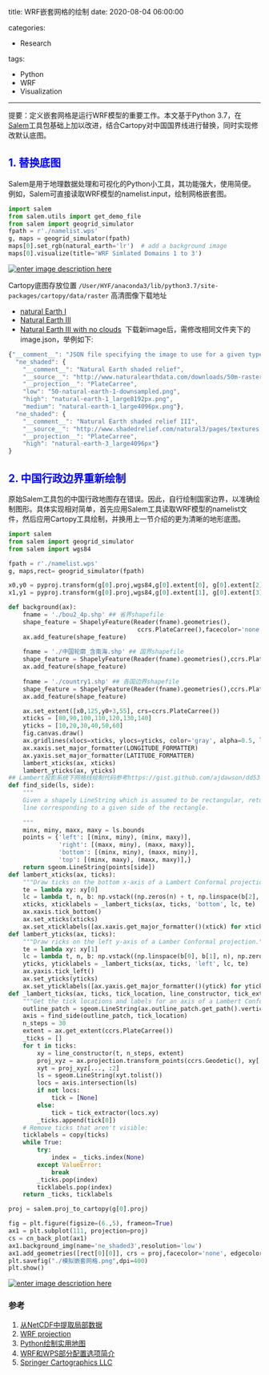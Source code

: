 title: WRF嵌套网格的绘制
date: 2020-08-04 06:00:00

categories:

- Research

tags:

- Python
- WRF
- Visualization

---

提要：定义嵌套网格是运行WRF模型的重要工作。本文基于Python 3.7，在[Salem](https://salem.readthedocs.io/en/v0.2.3/)工具包基础上加以改进，结合Cartopy对中国国界线进行替换，同时实现修改默认底图。
<!--more-->

## <font color="blue"> 1. 替换底图</font> 
Salem是用于地理数据处理和可视化的Python小工具，其功能强大，使用简便。例如，Salem可直接读取WRF模型的namelist.input，绘制网格嵌套图。    

```python
import salem
from salem.utils import get_demo_file
from salem import geogrid_simulator
fpath = r'./namelist.wps'
g, maps = geogrid_simulator(fpath)
maps[0].set_rgb(natural_earth='lr')  # add a background image
maps[0].visualize(title='WRF Simlated Domains 1 to 3')
```

[![enter image description here][1]][1]   

  [1]: https://i.stack.imgur.com/9W9Lz.png


Cartopy底图存放位置
`/User/HYF/anaconda3/lib/⁨python3.7/⁨site-packages⁩/cartopy/⁨data⁩/raster⁩`
高清图像下载地址
* [natural Earth I](https://thomasguymer.co.uk/blog/2018/2018-01-15/)
* [Natural Earth III](http://www.shadedrelief.com/natural3/pages/textures.html)
* [Natural Earth III with no clouds](http://shadedrelief.com/natural3/ne3_data/8192/textures/2_no_clouds_8k.jpg)
⁩
下载新image后，需修改相同文件夹下的image.json，举例如下:    

```javascript
{"__comment__": "JSON file specifying the image to use for a given type/name and resolution. Read in by cartopy.mpl.geoaxes.read_user_background_images.",
  "ne_shaded": {
    "__comment__": "Natural Earth shaded relief",
    "__source__": "http://www.naturalearthdata.com/downloads/50m-raster-data/50m-natural-earth-1/",
    "__projection__": "PlateCarree",
    "low": "50-natural-earth-1-downsampled.png",
    "high": "natural-earth-1_large8192px.png",
    "medium": "natural-earth-1_large4096px.png"},
  "ne_shaded": {
    "__comment__": "Natural Earth shaded relief III",
    "__source__": "http://www.shadedrelief.com/natural3/pages/textures.html⁩",
    "__projection__": "PlateCarree",
    "high": "natural-earth-3_large4096px"}
}
```

## <font color="blue"> 2. 中国行政边界重新绘制</font> 
原始Salem工具包的中国行政地图存在错误。因此，自行绘制国家边界，以准确绘制图形。具体实现相对简单，首先应用Salem工具读取WRF模型的namelist文件，然后应用Cartopy工具绘制，并换用上一节介绍的更为清晰的地形底图。

```python
import salem
from salem import geogrid_simulator
from salem import wgs84

fpath = r'./namelist.wps'
g, maps,rect= geogrid_simulator(fpath) 

x0,y0 = pyproj.transform(g[0].proj,wgs84,g[0].extent[0], g[0].extent[2])
x1,y1 = pyproj.transform(g[0].proj,wgs84,g[0].extent[1], g[0].extent[3])  

def background(ax):   
    fname = './bou2_4p.shp' ## 省界shapefile
    shape_feature = ShapelyFeature(Reader(fname).geometries(),
                                    ccrs.PlateCarree(),facecolor='none',edgecolor ='k',linewidth = 0.25)
    ax.add_feature(shape_feature)
    
    fname = './中国轮廓_含南海.shp' ## 国界shapefile
    shape_feature = ShapelyFeature(Reader(fname).geometries(),ccrs.PlateCarree(),facecolor='none',edgecolor ='k',linewidth = 0.75)
    ax.add_feature(shape_feature)
    
    fname = './country1.shp' ## 各国边界shapefile
    shape_feature = ShapelyFeature(Reader(fname).geometries(),ccrs.PlateCarree(),facecolor='none',edgecolor ='k',linewidth = 0.75)
    ax.add_feature(shape_feature) 

    ax.set_extent([x0,125,y0+3,55], crs=ccrs.PlateCarree())     
    xticks = [80,90,100,110,120,130,140]
    yticks = [10,20,30,40,50,60]
    fig.canvas.draw()
    ax.gridlines(xlocs=xticks, ylocs=yticks, color='gray', alpha=0.5, linestyle='--',linewidth = 0.75)
    ax.xaxis.set_major_formatter(LONGITUDE_FORMATTER) 
    ax.yaxis.set_major_formatter(LATITUDE_FORMATTER)
    lambert_xticks(ax, xticks)
    lambert_yticks(ax, yticks) 
## Lambert投影系统下网格线绘制代码参考https://gist.github.com/ajdawson/dd536f786741e987ae4e
def find_side(ls, side):
    """
    Given a shapely LineString which is assumed to be rectangular, return the
    line corresponding to a given side of the rectangle.
    
    """
    minx, miny, maxx, maxy = ls.bounds
    points = {'left': [(minx, miny), (minx, maxy)],
              'right': [(maxx, miny), (maxx, maxy)],
              'bottom': [(minx, miny), (maxx, miny)],
              'top': [(minx, maxy), (maxx, maxy)],}
    return sgeom.LineString(points[side])
def lambert_xticks(ax, ticks):
    """Draw ticks on the bottom x-axis of a Lambert Conformal projection."""
    te = lambda xy: xy[0]
    lc = lambda t, n, b: np.vstack((np.zeros(n) + t, np.linspace(b[2], b[3], n))).T
    xticks, xticklabels = _lambert_ticks(ax, ticks, 'bottom', lc, te)
    ax.xaxis.tick_bottom()
    ax.set_xticks(xticks)
    ax.set_xticklabels([ax.xaxis.get_major_formatter()(xtick) for xtick in xticklabels])  
def lambert_yticks(ax, ticks):
    """Draw ricks on the left y-axis of a Lamber Conformal projection."""
    te = lambda xy: xy[1]
    lc = lambda t, n, b: np.vstack((np.linspace(b[0], b[1], n), np.zeros(n) + t)).T
    yticks, yticklabels = _lambert_ticks(ax, ticks, 'left', lc, te)
    ax.yaxis.tick_left()
    ax.set_yticks(yticks)
    ax.set_yticklabels([ax.yaxis.get_major_formatter()(ytick) for ytick in yticklabels])
def _lambert_ticks(ax, ticks, tick_location, line_constructor, tick_extractor):
    """Get the tick locations and labels for an axis of a Lambert Conformal projection."""
    outline_patch = sgeom.LineString(ax.outline_patch.get_path().vertices.tolist())
    axis = find_side(outline_patch, tick_location)
    n_steps = 30
    extent = ax.get_extent(ccrs.PlateCarree())
    _ticks = []
    for t in ticks:
        xy = line_constructor(t, n_steps, extent)
        proj_xyz = ax.projection.transform_points(ccrs.Geodetic(), xy[:, 0], xy[:, 1])
        xyt = proj_xyz[..., :2]
        ls = sgeom.LineString(xyt.tolist())
        locs = axis.intersection(ls)
        if not locs:
            tick = [None]
        else:
            tick = tick_extractor(locs.xy)
        _ticks.append(tick[0])
    # Remove ticks that aren't visible:    
    ticklabels = copy(ticks)
    while True:
        try:
            index = _ticks.index(None)
        except ValueError:
            break
        _ticks.pop(index)
        ticklabels.pop(index)
    return _ticks, ticklabels    

proj = salem.proj_to_cartopy(g[0].proj)

fig = plt.figure(figsize=(6.,5), frameon=True)
ax1 = plt.subplot(111, projection=proj)
cs = cn_back_plot(ax1)
ax1.background_img(name='ne_shaded3',resolution='low')
ax1.add_geometries([rect[0][0]], crs = proj,facecolor='none', edgecolor='k', lw=2.5)
plt.savefig("./模拟嵌套网格.png",dpi=400)
plt.show()
```

[![enter image description here][2]][2]

  [2]: https://i.stack.imgur.com/usoLA.png


### 参考
1. [从NetCDF中提取局部数据](https://beiyuan.me/clip-netcdf/)    
2. [WRF projection](https://fabienmaussion.info/2018/01/06/wrf-projection/)
3. [Python绘制实用地图](Python绘制气象实用地图(附代码和测试数据))
4. [WRF和WPS部分配置选项简介](https://blog.qlsmc.xyz/2018/12/01/wrf-configuration/)
5. [Springer Cartographics LLC](https://springercarto.com/)
